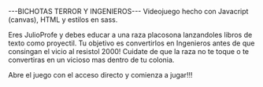 ---BICHOTAS TERROR Y INGENIEROS---
Videojuego hecho con Javacript (canvas), HTML y estilos en sass. 

Eres JulioProfe y debes educar a una raza placosona lanzandoles libros de texto como proyectil.
Tu objetivo es convertirlos en Ingenieros antes de que consingan el vicio al resistol 2000!
Cuidate de que la raza no te toque o te convertiras en un vicioso mas dentro de tu colonia.

Abre el juego con el acceso directo y comienza a jugar!!!
